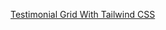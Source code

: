 [Testimonial Grid With Tailwind CSS](https://plyavinskiy.github.io/testimonial-grid-with-tailwind-css/)
